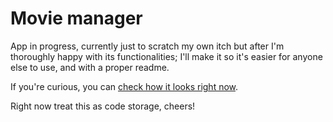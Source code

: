 # Movie manager

App in progress, currently just to scratch my own itch but after I'm thoroughly happy with its functionalities; I'll make it so it's easier for anyone else to use, and with a proper readme.

If you're curious, you can [check how it looks right now](http://mcdlr.com/rand/movie-manager.jpg).

Right now treat this as code storage, cheers!

